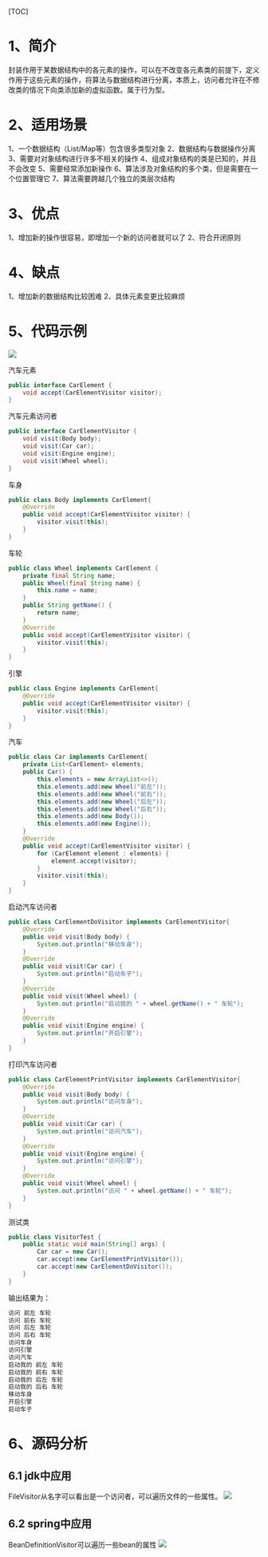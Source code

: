[TOC]

# 1、简介
封装作用于某数据结构中的各元素的操作，可以在不改变各元素类的前提下，定义作用于这些元素的操作，将算法与数据结构进行分离，本质上，访问者允许在不修改类的情况下向类添加新的虚拟函数。属于行为型。

# 2、适用场景
1、一个数据结构（List/Map等）包含很多类型对象
2、数据结构与数据操作分离
3、需要对对象结构进行许多不相关的操作
4、组成对象结构的类是已知的，并且不会改变
5、需要经常添加新操作
6、算法涉及对象结构的多个类，但是需要在一个位置管理它
7、算法需要跨越几个独立的类层次结构

# 3、优点
1、增加新的操作很容易，即增加一个新的访问者就可以了
2、符合开闭原则

# 4、缺点
1、增加新的数据结构比较困难
2、具体元素变更比较麻烦

# 5、代码示例
![](https://img.hacpai.com/file/2019/07/image-f39651ed.png?imageView2/2/w/768/format/jpg/interlace/1/q/100)

汽车元素
```java
public interface CarElement {
    void accept(CarElementVisitor visitor);
}
```
汽车元素访问者
```java
public interface CarElementVisitor {
    void visit(Body body);
    void visit(Car car);
    void visit(Engine engine);
    void visit(Wheel wheel);
}
```
车身
```java
public class Body implements CarElement{
    @Override
    public void accept(CarElementVisitor visitor) {
        visitor.visit(this);
    }
}
```
车轮
```java
public class Wheel implements CarElement {
    private final String name;
    public Wheel(final String name) {
        this.name = name;
    }
    public String getName() {
        return name;
    }
    @Override
    public void accept(CarElementVisitor visitor) {
        visitor.visit(this);
    }
}
```
引擎
```java
public class Engine implements CarElement{
    @Override
    public void accept(CarElementVisitor visitor) {
        visitor.visit(this);
    }
}
```
汽车
```java
public class Car implements CarElement{
    private List<CarElement> elements;
    public Car() {
        this.elements = new ArrayList<>();
        this.elements.add(new Wheel("前左"));
        this.elements.add(new Wheel("前右"));
        this.elements.add(new Wheel("后左"));
        this.elements.add(new Wheel("后右"));
        this.elements.add(new Body());
        this.elements.add(new Engine());
    }
    @Override
    public void accept(CarElementVisitor visitor) {
        for (CarElement element : elements) {
            element.accept(visitor);
        }
        visitor.visit(this);
    }
}
```
启动汽车访问者
```java
public class CarElementDoVisitor implements CarElementVisitor{
    @Override
    public void visit(Body body) {
        System.out.println("移动车身");
    }
    @Override
    public void visit(Car car) {
        System.out.println("启动车子");
    }
    @Override
    public void visit(Wheel wheel) {
        System.out.println("启动我的 " + wheel.getName() + " 车轮");
    }
    @Override
    public void visit(Engine engine) {
        System.out.println("开启引擎");
    }
}
```
打印汽车访问者
```java
public class CarElementPrintVisitor implements CarElementVisitor{
    @Override
    public void visit(Body body) {
        System.out.println("访问车身");
    }
    @Override
    public void visit(Car car) {
        System.out.println("访问汽车");
    }
    @Override
    public void visit(Engine engine) {
        System.out.println("访问引擎");
    }
    @Override
    public void visit(Wheel wheel) {
        System.out.println("访问 " + wheel.getName() + " 车轮");
    }
}
```
测试类
```java
public class VisitorTest {
    public static void main(String[] args) {
        Car car = new Car();
        car.accept(new CarElementPrintVisitor());
        car.accept(new CarElementDoVisitor());
    }
}
```
输出结果为：
```java
访问 前左 车轮
访问 前右 车轮
访问 后左 车轮
访问 后右 车轮
访问车身
访问引擎
访问汽车
启动我的 前左 车轮
启动我的 前右 车轮
启动我的 后左 车轮
启动我的 后右 车轮
移动车身
开启引擎
启动车子
```

# 6、源码分析
## 6.1 jdk中应用
FileVisitor从名字可以看出是一个访问者，可以遍历文件的一些属性。
![](https://img.hacpai.com/file/2019/07/image-b517cb41.png?imageView2/2/w/768/format/jpg/interlace/1/q/100)

## 6.2 spring中应用
BeanDefinitionVisitor可以遍历一些bean的属性
![](https://img.hacpai.com/file/2019/07/image-f09f574f.png?imageView2/2/w/768/format/jpg/interlace/1/q/100)